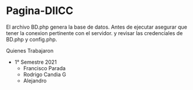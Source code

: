 # Pagina-DIICC
El archivo BD.php genera la base de datos.
Antes de ejecutar asegurar que tener la conexion pertinente con el servidor.
y revisar las credenciales de BD.php y config.php.


Quienes Trabajaron

- 1° Semestre 2021
  - Francisco Parada
  - Rodrigo Candia G
  - Alejandro